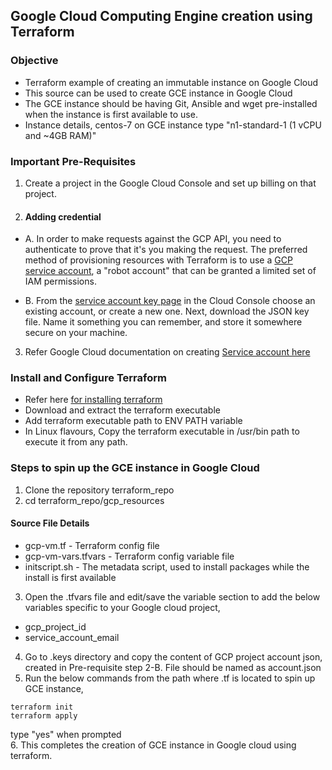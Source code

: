 ## Google Cloud Computing Engine creation using Terraform

### Objective
- Terraform example of creating an immutable instance on Google Cloud
- This source can be used to create GCE instance in Google Cloud
- The GCE instance should be having Git, Ansible and wget pre-installed when the instance is first available to use.
- Instance details, centos-7 on GCE instance type "n1-standard-1 (1 vCPU and ~4GB RAM)"

### Important Pre-Requisites
1. Create a project in the Google Cloud Console and set up billing on that project. 
2. #### Adding credential

- A. In order to make requests against the GCP API, you need to authenticate to prove that it's you making the request. The preferred method of provisioning resources with Terraform is to use a [GCP service account](https://cloud.google.com/docs/authentication/getting-started), a "robot account" that can be granted a limited set of IAM permissions.

- B. From the [service account key page](https://console.cloud.google.com/apis/credentials/serviceaccountkey) in the Cloud Console choose an existing account, or create a new one. Next, download the JSON key file. Name it something you can remember, and store it somewhere secure on your machine.
3. Refer Google Cloud documentation on creating [Service account here](https://cloud.google.com/iam/docs/creating-managing-service-accounts#creating_a_service_account)

### Install and Configure Terraform
- Refer here [for installing terraform](https://www.terraform.io/downloads.html)
- Download and extract the terraform executable
- Add terraform executable path to ENV PATH variable
- In Linux flavours, Copy the terraform executable in /usr/bin path to execute it from any path.
 
### Steps to spin up the GCE instance in Google Cloud 
 1. Clone the repository terraform_repo
 2. cd terraform_repo/gcp_resources
 #### Source File Details
- gcp-vm.tf - Terraform config file
- gcp-vm-vars.tfvars - Terraform config variable file
- initscript.sh - The metadata script, used to install packages while the install is first available

 3. Open the .tfvars file and edit/save the variable section to add the below variables specific to your Google cloud project, 
 - gcp_project_id
 - service_account_email
 4. Go to .keys directory and copy the content of GCP project account json, created in Pre-requisite step 2-B. File should be named as account.json
 5. Run the below commands from the path where .tf is located to spin up GCE instance,
 ```
 terraform init
 terraform apply
 ```
 type "yes" when prompted<br>
 6. This completes the creation of GCE instance in Google cloud using terraform.
 
